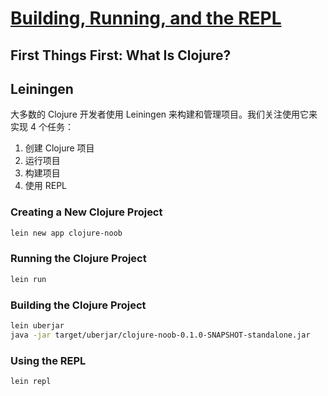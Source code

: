 # [Building, Running, and the REPL](https://www.braveclojure.com/getting-started/)
##  First Things First: What Is Clojure?
## Leiningen
大多数的 Clojure 开发者使用 Leiningen 来构建和管理项目。我们关注使用它来实现 4 个任务：
1. 创建 Clojure 项目
2. 运行项目
3. 构建项目
4. 使用 REPL

### Creating a New Clojure Project
```sh
lein new app clojure-noob
```
### Running the Clojure Project
```sh
lein run
```

### Building the Clojure Project
```sh
lein uberjar
java -jar target/uberjar/clojure-noob-0.1.0-SNAPSHOT-standalone.jar
```

### Using the REPL
```sh
lein repl
```

